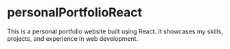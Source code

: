 # personalPortfolioReact
This is a personal portfolio website built using React. It showcases my skills, projects, and experience in web development.

